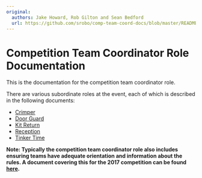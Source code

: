 ```yaml
---
original:
  authors: Jake Howard, Rob Gilton and Sean Bedford
  url: https://github.com/srobo/comp-team-coord-docs/blob/master/README.md
---
```

# Competition Team Coordinator Role Documentation

This is the documentation for the competition team coordinator role.

There are various subordinate roles at the event, each of which is described
in the following documents:

* [Crimper](./role-descriptions/crimper.md)
* [Door Guard](./role-descriptions/door-guard.md)
* [Kit Return](../team-support/kit-return.md)
* [Reception](./role-descriptions/reception.md)
* [Tinker Time](../team-support/tinker-time.md)

**Note: Typically the competition team coordinator role also includes ensuring teams have adequate orientation and information about the rules. A document covering this for the 2017 competition can be found [here](./process-docs/pit-rules.md).**

